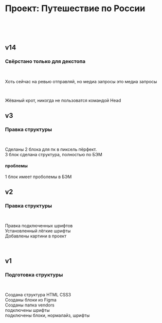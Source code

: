 # Проект: Путешествие по России  
</br>
</br>
</br>
  
## v14  

### Свёрстано только для декстопа  
</br>

Хоть сейчас на ревью отправляй, но медиа запросы это медиа запросы  

</br>

Жёваный крот, никогда не пользоватся командой Head

## v3  

### Правка структуры  
</br>

Сделаны  2 блока для пк в пиксель пёрфект.  
3 блок сделана структура, полностью по БЭМ  

#### проблемы  
1 блок имеет проболемы в БЭМ  


## v2  

### Правка структуры  
</br>

Правка подключенных шрифтов  
Установленный лёгкие шрифты  
Добавлены картини в проект  

</br>

## v1  

### Подготовка структуры  
</br>

Создана структура HTML CSS3  
Созданы блоки из Figma  
Созданы папка vendors  
подключены шрифты  
подключены блоки, нормалайз, шрифты  

